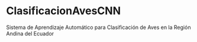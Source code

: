# ClasificacionAvesCNN
Sistema de Aprendizaje Automático para Clasificación de Aves en la Región Andina del Ecuador
